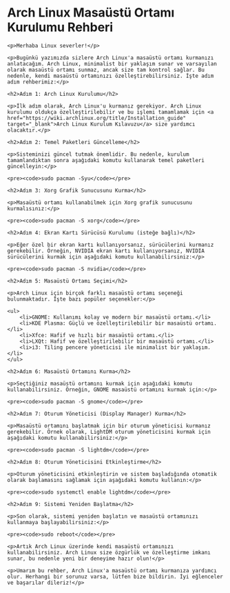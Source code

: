 <!DOCTYPE html>
<html>
<head>
    <meta charset="UTF-8">
    <title>Arch Linux Masaüstü Ortamı Kurulumu Rehberi</title>
</head>
<body>
    <h1>Arch Linux Masaüstü Ortamı Kurulumu Rehberi</h1>

    <p>Merhaba Linux severler!</p>

    <p>Bugünkü yazımızda sizlere Arch Linux'a masaüstü ortamı kurmanızı anlatacağım. Arch Linux, minimalist bir yaklaşım sunar ve varsayılan olarak masaüstü ortamı sunmaz, ancak size tam kontrol sağlar. Bu nedenle, kendi masaüstü ortamınızı özelleştirebilirsiniz. İşte adım adım rehberimiz:</p>

    <h2>Adım 1: Arch Linux Kurulumu</h2>

    <p>İlk adım olarak, Arch Linux'u kurmanız gerekiyor. Arch Linux kurulumu oldukça özelleştirilebilir ve bu işlemi tamamlamak için <a href="https://wiki.archlinux.org/title/Installation_guide" target="_blank">Arch Linux Kurulum Kılavuzu</a> size yardımcı olacaktır.</p>

    <h2>Adım 2: Temel Paketleri Güncelleme</h2>

    <p>Sisteminizi güncel tutmak önemlidir. Bu nedenle, kurulum tamamlandıktan sonra aşağıdaki komutu kullanarak temel paketleri güncelleyin:</p>

    <pre><code>sudo pacman -Syu</code></pre>

    <h2>Adım 3: Xorg Grafik Sunucusunu Kurma</h2>

    <p>Masaüstü ortamı kullanabilmek için Xorg grafik sunucusunu kurmalısınız:</p>

    <pre><code>sudo pacman -S xorg</code></pre>

    <h2>Adım 4: Ekran Kartı Sürücüsü Kurulumu (isteğe bağlı)</h2>

    <p>Eğer özel bir ekran kartı kullanıyorsanız, sürücülerini kurmanız gerekebilir. Örneğin, NVIDIA ekran kartı kullanıyorsanız, NVIDIA sürücülerini kurmak için aşağıdaki komutu kullanabilirsiniz:</p>

    <pre><code>sudo pacman -S nvidia</code></pre>

    <h2>Adım 5: Masaüstü Ortamı Seçimi</h2>

    <p>Arch Linux için birçok farklı masaüstü ortamı seçeneği bulunmaktadır. İşte bazı popüler seçenekler:</p>

    <ul>
        <li>GNOME: Kullanımı kolay ve modern bir masaüstü ortamı.</li>
        <li>KDE Plasma: Güçlü ve özelleştirilebilir bir masaüstü ortamı.</li>
        <li>Xfce: Hafif ve hızlı bir masaüstü ortamı.</li>
        <li>LXQt: Hafif ve özelleştirilebilir bir masaüstü ortamı.</li>
        <li>i3: Tiling pencere yöneticisi ile minimalist bir yaklaşım.</li>
    </ul>

    <h2>Adım 6: Masaüstü Ortamını Kurma</h2>

    <p>Seçtiğiniz masaüstü ortamını kurmak için aşağıdaki komutu kullanabilirsiniz. Örneğin, GNOME masaüstü ortamını kurmak için:</p>

    <pre><code>sudo pacman -S gnome</code></pre>

    <h2>Adım 7: Oturum Yöneticisi (Display Manager) Kurma</h2>

    <p>Masaüstü ortamını başlatmak için bir oturum yöneticisi kurmanız gerekebilir. Örnek olarak, LightDM oturum yöneticisini kurmak için aşağıdaki komutu kullanabilirsiniz:</p>

    <pre><code>sudo pacman -S lightdm</code></pre>

    <h2>Adım 8: Oturum Yöneticisini Etkinleştirme</h2>

    <p>Oturum yöneticisini etkinleştirin ve sistem başladığında otomatik olarak başlamasını sağlamak için aşağıdaki komutu kullanın:</p>

    <pre><code>sudo systemctl enable lightdm</code></pre>

    <h2>Adım 9: Sistemi Yeniden Başlatma</h2>

    <p>Son olarak, sistemi yeniden başlatın ve masaüstü ortamınızı kullanmaya başlayabilirsiniz:</p>

    <pre><code>sudo reboot</code></pre>

    <p>Artık Arch Linux üzerinde kendi masaüstü ortamınızı kullanabilirsiniz. Arch Linux size özgürlük ve özelleştirme imkanı sunar, bu nedenle yeni bir deneyime hazır olun!</p>

    <p>Umarım bu rehber, Arch Linux'a masaüstü ortamı kurmanıza yardımcı olur. Herhangi bir sorunuz varsa, lütfen bize bildirin. İyi eğlenceler ve başarılar dileriz!</p>
</body>
</html>
